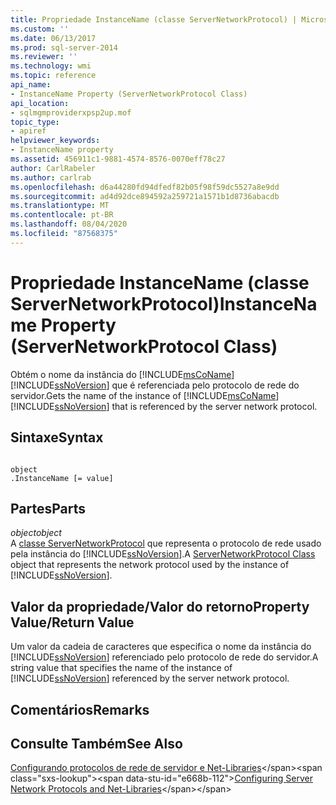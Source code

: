 ```yaml
---
title: Propriedade InstanceName (classe ServerNetworkProtocol) | Microsoft Docs
ms.custom: ''
ms.date: 06/13/2017
ms.prod: sql-server-2014
ms.reviewer: ''
ms.technology: wmi
ms.topic: reference
api_name:
- InstanceName Property (ServerNetworkProtocol Class)
api_location:
- sqlmgmproviderxpsp2up.mof
topic_type:
- apiref
helpviewer_keywords:
- InstanceName property
ms.assetid: 456911c1-9881-4574-8576-0070eff78c27
author: CarlRabeler
ms.author: carlrab
ms.openlocfilehash: d6a44280fd94dfedf82b05f98f59dc5527a8e9dd
ms.sourcegitcommit: ad4d92dce894592a259721a1571b1d8736abacdb
ms.translationtype: MT
ms.contentlocale: pt-BR
ms.lasthandoff: 08/04/2020
ms.locfileid: "87568375"
---
```

# <a name="instancename-property-servernetworkprotocol-class"></a><span data-ttu-id="e668b-102">Propriedade InstanceName (classe ServerNetworkProtocol)</span><span class="sxs-lookup"><span data-stu-id="e668b-102">InstanceName Property (ServerNetworkProtocol Class)</span></span>
  <span data-ttu-id="e668b-103">Obtém o nome da instância do [!INCLUDE[msCoName](../../../includes/msconame-md.md)] [!INCLUDE[ssNoVersion](../../../includes/ssnoversion-md.md)] que é referenciada pelo protocolo de rede do servidor.</span><span class="sxs-lookup"><span data-stu-id="e668b-103">Gets the name of the instance of [!INCLUDE[msCoName](../../../includes/msconame-md.md)] [!INCLUDE[ssNoVersion](../../../includes/ssnoversion-md.md)] that is referenced by the server network protocol.</span></span>  
  
## <a name="syntax"></a><span data-ttu-id="e668b-104">Sintaxe</span><span class="sxs-lookup"><span data-stu-id="e668b-104">Syntax</span></span>  
  
```  
  
object  
.InstanceName [= value]  
```  
  
## <a name="parts"></a><span data-ttu-id="e668b-105">Partes</span><span class="sxs-lookup"><span data-stu-id="e668b-105">Parts</span></span>  
 <span data-ttu-id="e668b-106">*object*</span><span class="sxs-lookup"><span data-stu-id="e668b-106">*object*</span></span>  
 <span data-ttu-id="e668b-107">A [classe ServerNetworkProtocol](servernetworkprotocol-class.md) que representa o protocolo de rede usado pela instância do [!INCLUDE[ssNoVersion](../../../includes/ssnoversion-md.md)].</span><span class="sxs-lookup"><span data-stu-id="e668b-107">A [ServerNetworkProtocol Class](servernetworkprotocol-class.md) object that represents the network protocol used by the instance of [!INCLUDE[ssNoVersion](../../../includes/ssnoversion-md.md)].</span></span>  
  
## <a name="property-valuereturn-value"></a><span data-ttu-id="e668b-108">Valor da propriedade/Valor do retorno</span><span class="sxs-lookup"><span data-stu-id="e668b-108">Property Value/Return Value</span></span>  
 <span data-ttu-id="e668b-109">Um valor da cadeia de caracteres que especifica o nome da instância do [!INCLUDE[ssNoVersion](../../../includes/ssnoversion-md.md)] referenciado pelo protocolo de rede do servidor.</span><span class="sxs-lookup"><span data-stu-id="e668b-109">A string value that specifies the name of the instance of [!INCLUDE[ssNoVersion](../../../includes/ssnoversion-md.md)] referenced by the server network protocol.</span></span>  
  
## <a name="remarks"></a><span data-ttu-id="e668b-110">Comentários</span><span class="sxs-lookup"><span data-stu-id="e668b-110">Remarks</span></span>  
  
## <a name="see-also"></a><span data-ttu-id="e668b-111">Consulte Também</span><span class="sxs-lookup"><span data-stu-id="e668b-111">See Also</span></span>  
 <span data-ttu-id="e668b-112">[Configurando protocolos de rede de servidor e Net-Libraries](https://msdn.microsoft.com/library/ms177485\(v=sql.100\).aspx)</span><span class="sxs-lookup"><span data-stu-id="e668b-112">[Configuring Server Network Protocols and Net-Libraries](https://msdn.microsoft.com/library/ms177485\(v=sql.100\).aspx)</span></span>  
  
  
